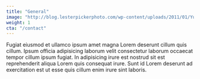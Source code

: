 ```yaml
---
title: "General"
image: "http://blog.lesterpickerphoto.com/wp-content/uploads/2011/01/Yukon2009-Dempster-Highway-1782009-09-05.jpg"
weight: 1
cta: "/contact"
---
```

Fugiat eiusmod et ullamco ipsum amet magna Lorem deserunt cillum quis cillum. Ipsum officia adipisicing laborum velit consectetur laborum occaecat tempor cillum ipsum fugiat. In adipisicing irure est nostrud sit est reprehenderit aliqua Lorem quis consequat irure. Sunt id Lorem deserunt ad exercitation est ut esse quis cillum enim irure sint laboris.